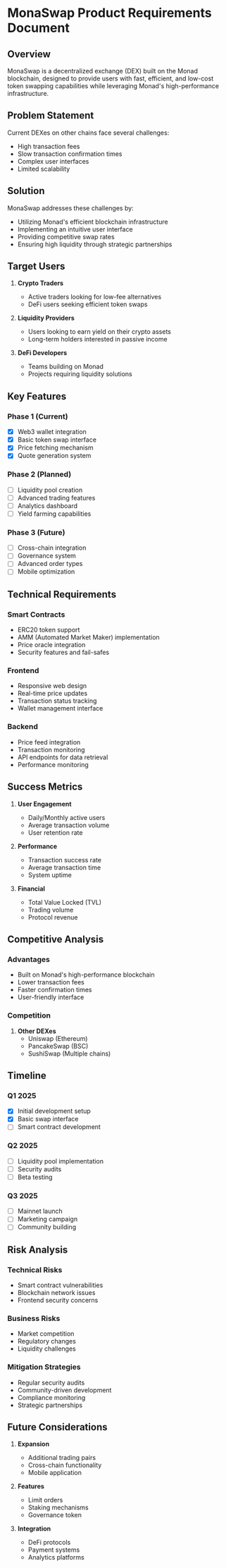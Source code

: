 # MonaSwap Product Requirements Document

## Overview
MonaSwap is a decentralized exchange (DEX) built on the Monad blockchain, designed to provide users with fast, efficient, and low-cost token swapping capabilities while leveraging Monad's high-performance infrastructure.

## Problem Statement
Current DEXes on other chains face several challenges:
- High transaction fees
- Slow transaction confirmation times
- Complex user interfaces
- Limited scalability

## Solution
MonaSwap addresses these challenges by:
- Utilizing Monad's efficient blockchain infrastructure
- Implementing an intuitive user interface
- Providing competitive swap rates
- Ensuring high liquidity through strategic partnerships

## Target Users
1. **Crypto Traders**
   - Active traders looking for low-fee alternatives
   - DeFi users seeking efficient token swaps

2. **Liquidity Providers**
   - Users looking to earn yield on their crypto assets
   - Long-term holders interested in passive income

3. **DeFi Developers**
   - Teams building on Monad
   - Projects requiring liquidity solutions

## Key Features

### Phase 1 (Current)
- [x] Web3 wallet integration
- [x] Basic token swap interface
- [x] Price fetching mechanism
- [x] Quote generation system

### Phase 2 (Planned)
- [ ] Liquidity pool creation
- [ ] Advanced trading features
- [ ] Analytics dashboard
- [ ] Yield farming capabilities

### Phase 3 (Future)
- [ ] Cross-chain integration
- [ ] Governance system
- [ ] Advanced order types
- [ ] Mobile optimization

## Technical Requirements

### Smart Contracts
- ERC20 token support
- AMM (Automated Market Maker) implementation
- Price oracle integration
- Security features and fail-safes

### Frontend
- Responsive web design
- Real-time price updates
- Transaction status tracking
- Wallet management interface

### Backend
- Price feed integration
- Transaction monitoring
- API endpoints for data retrieval
- Performance monitoring

## Success Metrics
1. **User Engagement**
   - Daily/Monthly active users
   - Average transaction volume
   - User retention rate

2. **Performance**
   - Transaction success rate
   - Average transaction time
   - System uptime

3. **Financial**
   - Total Value Locked (TVL)
   - Trading volume
   - Protocol revenue

## Competitive Analysis

### Advantages
- Built on Monad's high-performance blockchain
- Lower transaction fees
- Faster confirmation times
- User-friendly interface

### Competition
1. **Other DEXes**
   - Uniswap (Ethereum)
   - PancakeSwap (BSC)
   - SushiSwap (Multiple chains)

## Timeline

### Q1 2025
- [x] Initial development setup
- [x] Basic swap interface
- [ ] Smart contract development

### Q2 2025
- [ ] Liquidity pool implementation
- [ ] Security audits
- [ ] Beta testing

### Q3 2025
- [ ] Mainnet launch
- [ ] Marketing campaign
- [ ] Community building

## Risk Analysis

### Technical Risks
- Smart contract vulnerabilities
- Blockchain network issues
- Frontend security concerns

### Business Risks
- Market competition
- Regulatory changes
- Liquidity challenges

### Mitigation Strategies
- Regular security audits
- Community-driven development
- Compliance monitoring
- Strategic partnerships

## Future Considerations
1. **Expansion**
   - Additional trading pairs
   - Cross-chain functionality
   - Mobile application

2. **Features**
   - Limit orders
   - Staking mechanisms
   - Governance token

3. **Integration**
   - DeFi protocols
   - Payment systems
   - Analytics platforms
